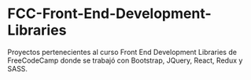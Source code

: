 # FCC-Front-End-Development-Libraries
Proyectos pertenecientes al curso Front End Development Libraries de FreeCodeCamp donde se trabajó con Bootstrap, JQuery, React, Redux y SASS.
